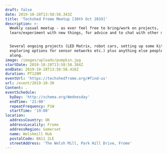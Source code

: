 ```yaml
---
draft: false
date: 2019-10-28T13:58:58.343Z
title: 'Techshed Frome Meetup [30th Oct 2019]'
description: >-
  Weekly casual meetup - as ever feel free to bring/work on projects,
  learn/experiment with new things, for advice and to chat with other members.


  Several ongoing projects (LED Matrix, robot cars, setting up some kit,
  exploring options for sensor networks etc.) plus anything else people bring
  along.
image: /images/uploads/pumpkin.jpg
startDate: 2019-10-28T13:58:58.384Z
endDate: 2019-10-28T13:58:58.416Z
duration: PT120M
eventUrl: 'https://techshedfrome.org/#find-us'
url: /event/2019-10-30
Content: .
eventSchedule:
  byDay: 'http://schema.org/Wednesday'
  endTime: '21:00'
  repeatFrequency: P1W
  startTime: '19:00'
location:
  addressCountry: UK
  addressLocality: Frome
  addressRegion: Somerset
  name: Welshmill Hub
  postalCode: BA11 2LE
  streetAddress: 'The Welsh Mill, Park Hill Drive, Frome'
---
```


